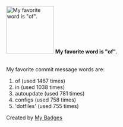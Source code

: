 <img src="https://my-badges.github.io/my-badges/favorite-word.png" alt="My favorite word is &quot;of&quot;." title="My favorite word is &quot;of&quot;." width="128">
<strong>My favorite word is &quot;of&quot;.</strong>
<br><br>

My favorite commit message words are:

1. of (used 1467 times)
2. in (used 1038 times)
3. autoupdate (used 781 times)
4. configs (used 758 times)
5. 'dotfiles' (used 755 times)


Created by <a href="https://github.com/my-badges/my-badges">My Badges</a>